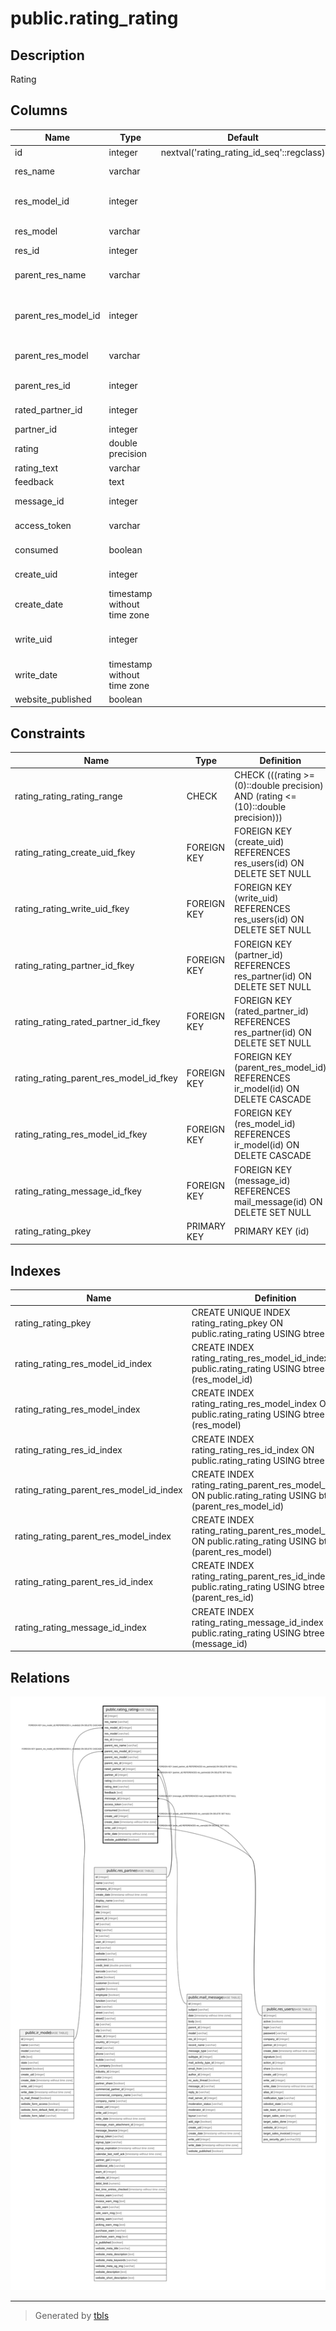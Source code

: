 # public.rating_rating

## Description

Rating

## Columns

| Name | Type | Default | Nullable | Children | Parents | Comment |
| ---- | ---- | ------- | -------- | -------- | ------- | ------- |
| id | integer | nextval('rating_rating_id_seq'::regclass) | false |  |  |  |
| res_name | varchar |  | true |  |  | Resource name |
| res_model_id | integer |  | true |  | [public.ir_model](public.ir_model.md) | Related Document Model |
| res_model | varchar |  | true |  |  | Document Model |
| res_id | integer |  | false |  |  | Document |
| parent_res_name | varchar |  | true |  |  | Parent Document Name |
| parent_res_model_id | integer |  | true |  | [public.ir_model](public.ir_model.md) | Parent Related Document Model |
| parent_res_model | varchar |  | true |  |  | Parent Document Model |
| parent_res_id | integer |  | true |  |  | Parent Document |
| rated_partner_id | integer |  | true |  | [public.res_partner](public.res_partner.md) | Rated person |
| partner_id | integer |  | true |  | [public.res_partner](public.res_partner.md) | Customer |
| rating | double precision |  | true |  |  | Rating Number |
| rating_text | varchar |  | true |  |  | Rating |
| feedback | text |  | true |  |  | Comment |
| message_id | integer |  | true |  | [public.mail_message](public.mail_message.md) | Linked message |
| access_token | varchar |  | true |  |  | Security Token |
| consumed | boolean |  | true |  |  | Filled Rating |
| create_uid | integer |  | true |  | [public.res_users](public.res_users.md) | Created by |
| create_date | timestamp without time zone |  | true |  |  | Created on |
| write_uid | integer |  | true |  | [public.res_users](public.res_users.md) | Last Updated by |
| write_date | timestamp without time zone |  | true |  |  | Last Updated on |
| website_published | boolean |  | true |  |  | Published |

## Constraints

| Name | Type | Definition | Comment |
| ---- | ---- | ---------- | ------- |
| rating_rating_rating_range | CHECK | CHECK (((rating >= (0)::double precision) AND (rating <= (10)::double precision))) | check(rating >= 0 and rating <= 10) |
| rating_rating_create_uid_fkey | FOREIGN KEY | FOREIGN KEY (create_uid) REFERENCES res_users(id) ON DELETE SET NULL |  |
| rating_rating_write_uid_fkey | FOREIGN KEY | FOREIGN KEY (write_uid) REFERENCES res_users(id) ON DELETE SET NULL |  |
| rating_rating_partner_id_fkey | FOREIGN KEY | FOREIGN KEY (partner_id) REFERENCES res_partner(id) ON DELETE SET NULL |  |
| rating_rating_rated_partner_id_fkey | FOREIGN KEY | FOREIGN KEY (rated_partner_id) REFERENCES res_partner(id) ON DELETE SET NULL |  |
| rating_rating_parent_res_model_id_fkey | FOREIGN KEY | FOREIGN KEY (parent_res_model_id) REFERENCES ir_model(id) ON DELETE CASCADE |  |
| rating_rating_res_model_id_fkey | FOREIGN KEY | FOREIGN KEY (res_model_id) REFERENCES ir_model(id) ON DELETE CASCADE |  |
| rating_rating_message_id_fkey | FOREIGN KEY | FOREIGN KEY (message_id) REFERENCES mail_message(id) ON DELETE SET NULL |  |
| rating_rating_pkey | PRIMARY KEY | PRIMARY KEY (id) |  |

## Indexes

| Name | Definition |
| ---- | ---------- |
| rating_rating_pkey | CREATE UNIQUE INDEX rating_rating_pkey ON public.rating_rating USING btree (id) |
| rating_rating_res_model_id_index | CREATE INDEX rating_rating_res_model_id_index ON public.rating_rating USING btree (res_model_id) |
| rating_rating_res_model_index | CREATE INDEX rating_rating_res_model_index ON public.rating_rating USING btree (res_model) |
| rating_rating_res_id_index | CREATE INDEX rating_rating_res_id_index ON public.rating_rating USING btree (res_id) |
| rating_rating_parent_res_model_id_index | CREATE INDEX rating_rating_parent_res_model_id_index ON public.rating_rating USING btree (parent_res_model_id) |
| rating_rating_parent_res_model_index | CREATE INDEX rating_rating_parent_res_model_index ON public.rating_rating USING btree (parent_res_model) |
| rating_rating_parent_res_id_index | CREATE INDEX rating_rating_parent_res_id_index ON public.rating_rating USING btree (parent_res_id) |
| rating_rating_message_id_index | CREATE INDEX rating_rating_message_id_index ON public.rating_rating USING btree (message_id) |

## Relations

![er](public.rating_rating.svg)

---

> Generated by [tbls](https://github.com/k1LoW/tbls)
